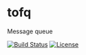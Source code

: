 # tofq
Message queue

[![Build Status](https://travis-ci.org/aornice/tofq.svg?branch=master)](https://travis-ci.org/aornice/tofq)
[![License](https://img.shields.io/dub/l/vibe-d.svg)](https://opensource.org/licenses/MIT)